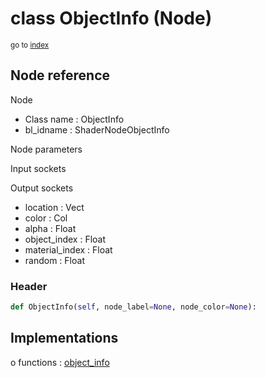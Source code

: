 # class ObjectInfo (Node)

<sub>go to [index](/docs/index.md)</sub>

## Node reference

Node
 - Class name : ObjectInfo
 - bl_idname : ShaderNodeObjectInfo

Node parameters

Input sockets

Output sockets
 - location : Vect
 - color : Col
 - alpha : Float
 - object_index : Float
 - material_index : Float
 - random : Float

### Header

``` python
def ObjectInfo(self, node_label=None, node_color=None):
```

## Implementations

o functions : [object_info](/docs/Shader_classes/object_info.md)

